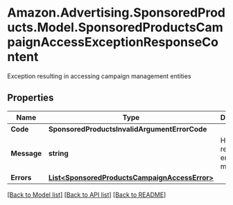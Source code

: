 # Amazon.Advertising.SponsoredProducts.Model.SponsoredProductsCampaignAccessExceptionResponseContent
Exception resulting in accessing campaign management entities

## Properties

Name | Type | Description | Notes
------------ | ------------- | ------------- | -------------
**Code** | **SponsoredProductsInvalidArgumentErrorCode** |  | 
**Message** | **string** | Human readable error message | 
**Errors** | [**List&lt;SponsoredProductsCampaignAccessError&gt;**](SponsoredProductsCampaignAccessError.md) |  | [optional] 

[[Back to Model list]](../README.md#documentation-for-models) [[Back to API list]](../README.md#documentation-for-api-endpoints) [[Back to README]](../README.md)

